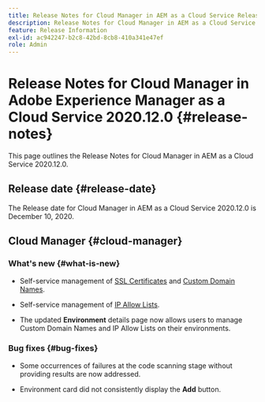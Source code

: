 ```yaml
---
title: Release Notes for Cloud Manager in AEM as a Cloud Service Release 2020.12.0
description: Release Notes for Cloud Manager in AEM as a Cloud Service Release 2020.12.0
feature: Release Information
exl-id: ac942247-b2c8-42bd-8cb8-410a341e47ef
role: Admin
---
```

# Release Notes for Cloud Manager in Adobe Experience Manager as a Cloud Service 2020.12.0 {#release-notes}

This page outlines the Release Notes for Cloud Manager in AEM as a Cloud Service 2020.12.0.

## Release date {#release-date}

The Release date for Cloud Manager in AEM as a Cloud Service 2020.12.0 is December 10, 2020.

## Cloud Manager {#cloud-manager}

### What's new {#what-is-new}

* Self-service management of [SSL Certificates](/help/implementing/cloud-manager/managing-ssl-certifications/introduction-to-ssl-certificates.md) and [Custom Domain Names](/help/implementing/cloud-manager/custom-domain-names/introduction.md).

* Self-service management of [IP Allow Lists](/help/implementing/cloud-manager/ip-allow-lists/introduction.md).

* The updated **Environment** details page now allows users to manage Custom Domain Names and IP Allow Lists on their environments.


### Bug fixes {#bug-fixes}

* Some occurrences of failures at the code scanning stage without providing results are now addressed.

* Environment card did not consistently display the **Add** button.
